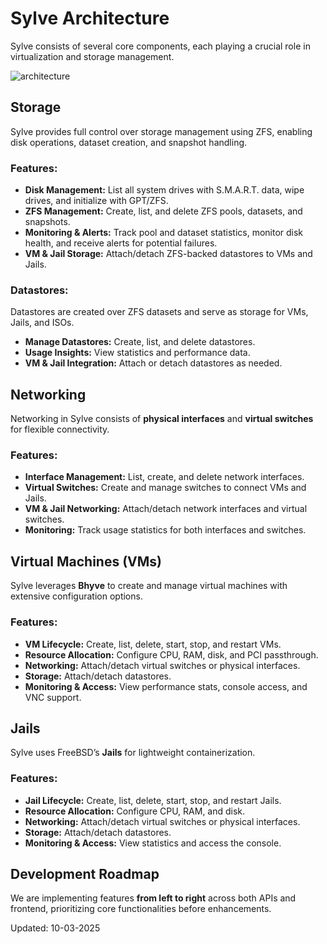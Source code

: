 # Sylve Architecture

Sylve consists of several core components, each playing a crucial role in virtualization and storage management.

![architecture](https://downloads-bucket.difuse.io/3f437b62_architecture.png)

## Storage

Sylve provides full control over storage management using ZFS, enabling disk operations, dataset creation, and snapshot handling.

### Features:

- **Disk Management:** List all system drives with S.M.A.R.T. data, wipe drives, and initialize with GPT/ZFS.
- **ZFS Management:** Create, list, and delete ZFS pools, datasets, and snapshots.
- **Monitoring & Alerts:** Track pool and dataset statistics, monitor disk health, and receive alerts for potential failures.
- **VM & Jail Storage:** Attach/detach ZFS-backed datastores to VMs and Jails.

### Datastores:

Datastores are created over ZFS datasets and serve as storage for VMs, Jails, and ISOs.

- **Manage Datastores:** Create, list, and delete datastores.
- **Usage Insights:** View statistics and performance data.
- **VM & Jail Integration:** Attach or detach datastores as needed.

## Networking

Networking in Sylve consists of **physical interfaces** and **virtual switches** for flexible connectivity.

### Features:

- **Interface Management:** List, create, and delete network interfaces.
- **Virtual Switches:** Create and manage switches to connect VMs and Jails.
- **VM & Jail Networking:** Attach/detach network interfaces and virtual switches.
- **Monitoring:** Track usage statistics for both interfaces and switches.

## Virtual Machines (VMs)

Sylve leverages **Bhyve** to create and manage virtual machines with extensive configuration options.

### Features:

- **VM Lifecycle:** Create, list, delete, start, stop, and restart VMs.
- **Resource Allocation:** Configure CPU, RAM, disk, and PCI passthrough.
- **Networking:** Attach/detach virtual switches or physical interfaces.
- **Storage:** Attach/detach datastores.
- **Monitoring & Access:** View performance stats, console access, and VNC support.

## Jails

Sylve uses FreeBSD’s **Jails** for lightweight containerization.

### Features:

- **Jail Lifecycle:** Create, list, delete, start, stop, and restart Jails.
- **Resource Allocation:** Configure CPU, RAM, and disk.
- **Networking:** Attach/detach virtual switches or physical interfaces.
- **Storage:** Attach/detach datastores.
- **Monitoring & Access:** View statistics and access the console.

## Development Roadmap

We are implementing features **from left to right** across both APIs and frontend, prioritizing core functionalities before enhancements.

Updated: 10-03-2025
